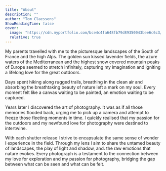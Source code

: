 ```yaml
---
title: "About"
description: ""
author: "Tom Claessens"
ShowReadingTime: false
cover:
  image: "https://cdn.myportfolio.com/bce4c4fa648fb79d89350043bee6c6c3/3b27a1bb-d249-450e-a931-23d69e6be1d4.jpg?h=a02a6a09d94a0b628edb586e2e965a0f"
  relative: true
---
```


My parents travelled with me to the picturesque landscapes of the South of France and the high Alps. The golden sun kissed lavender fields, the azure waters of the Mediterranean and the highest snow covered mountain peaks of Europe seemed to stretch infinitely, capturing my imagination and igniting a lifelong love for the great outdoors.

Days spent hiking along rugged trails, breathing in the clean air and absorbing the breathtaking beauty of nature left a mark on my soul. Every moment felt like a canvas waiting to be painted, an emotion waiting to be captured.

Years later I discovered the art of photography. It was as if all those memories flooded back, urging me to pick up a camera and attempt to freeze those fleeting moments in time. I quickly realised that my passion for the outdoors and my newfound love for photography were destined to intertwine.

With each shutter release I strive to encapsulate the same sense of wonder I experience in the field. Through my lens I aim to share the untamed beauty of landscapes, the play of light and shadow, and. the raw emotions that nature evokes. Every photograph is a testament to the connection between my love for exploration and my passion for photography, bridging the gap between what can be seen and what can be felt.